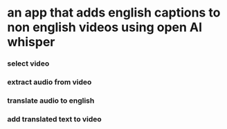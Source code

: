 # an app that adds english captions to non english videos using open AI whisper

### select video
### extract audio from video
### translate audio to english
### add translated text to video